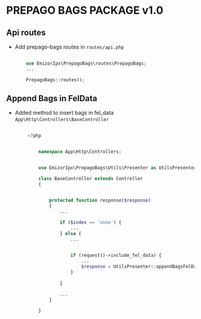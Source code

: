 # PREPAGO BAGS PACKAGE v1.0


## Api routes

- Add prepago-bags routes in `routes/api.php`

    ```php
        
        use EmizorIpx\PrepagoBags\routes\PrepagoBags;
        ...

        PrepagoBags::routes();
    ```
## Append Bags in FelData

- Added method to insert bags in fel_data `App\Http\Controllers\BaseController` 


```php
        
        <?php


            namespace App\Http\Controllers;


            use EmizorIpx\PrepagoBags\Utils\Presenter as UtilsPresenter;

            class BaseController extends Controller
            {
                

                protected function response($response)
                {
                    ...

                    if ($index == 'none') {
                        ...
                    } else {
                        ...

                        
                        if (request()->include_fel_data) {
                            ...
                            $response = UtilsPresenter::appendBagsFelData($response);
                        }
                        
                    }

                    ...
                }
                
            }

```
